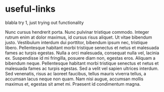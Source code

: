 # useful-links
blabla try 1, just trying out functionality

Nunc cursus hendrerit porta. Nunc pulvinar tristique commodo. Integer rutrum enim at dolor maximus, id cursus risus aliquet. Ut vitae bibendum justo. Vestibulum interdum dui porttitor, bibendum ipsum nec, tristique libero. Pellentesque habitant morbi tristique senectus et netus et malesuada fames ac turpis egestas. Nulla a orci malesuada, consequat nulla vel, lacinia ex. Suspendisse id mi fringilla, posuere diam non, egestas eros. Aliquam a bibendum neque. Pellentesque habitant morbi tristique senectus et netus et malesuada fames ac turpis egestas. Sed a velit vel sapien ultrices interdum. Sed venenatis, risus ac laoreet faucibus, tellus mauris viverra tellus, a accumsan lacus neque non quam. Nam nisi augue, accumsan mollis maximus et, egestas sit amet mi. Praesent id condimentum magna.

